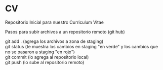 # CV
Repositorio Inicial para nuestro Curriculum Vitae<br>

Pasos para subir archivos a un repositorio remoto (git hub)<br>

git add . (agrega los archivos a zona de staging) <br>
git status (te muestra los cambios en staging "en verde" y los cambios que no se pasaron a staging "en rojo") <br>
git commit (lo agrega al repositorio local)<br>
git push (lo sube al repositorio remoto)<br>
